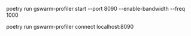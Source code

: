 
poetry run gswarm-profiler start --port 8090 --enable-bandwidth --freq 1000

poetry run gswarm-profiler connect localhost:8090